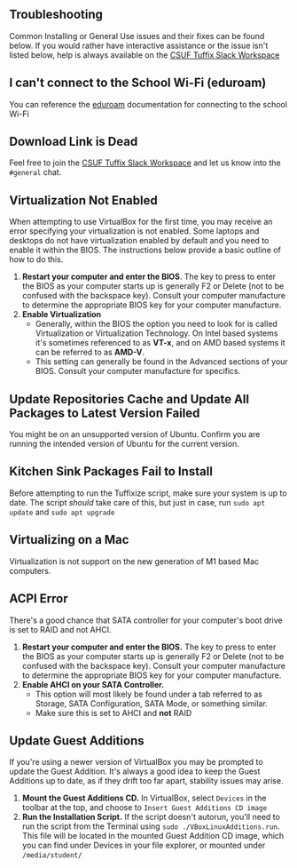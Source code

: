 ## Troubleshooting ##

Common Installing or General Use issues and their fixes can be found below. If you would rather have interactive assistance or the issue isn't listed below, help is always available on the [CSUF Tuffix Slack Workspace](../README.md#community-slack-workspace)

## I can't connect to the School Wi-Fi (eduroam) ##

You can reference the [eduroam](eduroam.md) documentation for connecting to the school Wi-Fi

## Download Link is Dead ##

Feel free to join the [CSUF Tuffix Slack Workspace](../README.md#community-slack-workspace) and let us know into the `#general` chat.

## Virtualization Not Enabled ##

When attempting to use VirtualBox for the first time, you may receive an error specifying your virtualization is not enabled. Some laptops and desktops do not have virtualization enabled by default and you need to enable it within the BIOS. The instructions below provide a basic outline of how to do this.

  1. **Restart your computer and enter the BIOS**. The key to press to enter the BIOS as your computer starts up is generally F2 or Delete (not to be confused with the backspace key). Consult your computer manufacture to determine the appropriate BIOS key for your computer manufacture.
  2. **Enable Virtualization**
      - Generally, within the BIOS the option you need to look for is called Virtualization or Virtualization Technology. On Intel based systems it's sometimes referenced to as **VT-x**, and on AMD based systems it can be referred to as **AMD-V**.
      - This setting can generally be found in the Advanced sections of your BIOS. Consult your computer manufacture for specifics.

## Update Repositories Cache and Update All Packages to Latest Version Failed ##

You might be on an unsupported version of Ubuntu. Confirm you are running the intended version of Ubuntu for the current version.

## Kitchen Sink Packages Fail to Install ##

Before attempting to run the Tuffixize script, make sure your system is up to date. The script *should* take care of this, but just in case, run `sudo apt update` and `sudo apt upgrade`

## Virtualizing on a Mac ##

Virtualization is not support on the new generation of M1 based Mac computers.

## ACPI Error ##

There's a good chance that SATA controller for your computer's boot drive is set to RAID and not AHCI.

  1. **Restart your computer and enter the BIOS.** The key to press to enter the BIOS as your computer starts up is generally F2 or Delete (not to be confused with the backspace key). Consult your computer manufacture to determine the appropriate BIOS key for your computer manufacture.
  2. **Enable AHCI on your SATA Controller.**
      - This option will most likely be found under a tab referred to as Storage, SATA Configuration, SATA Mode, or something similar.
      - Make sure this is set to AHCI and **not** RAID

## Update Guest Additions ##

If you're using a newer version of VirtualBox you may be prompted to update the Guest Addition. It's always a good idea to keep the Guest Additions up to date, as if they drift too far apart, stability issues may arise.
  1. **Mount the Guest Additions CD.** In VirtualBox, select `Devices` in the toolbar at the top, and choose to `Insert Guest Additions CD image`
  2. **Run the Installation Script.** If the script doesn't autorun, you'll need to run the script from the Terminal using `sudo ./VBoxLinuxAdditions.run`. This file will be located in the mounted Guest Addition CD image, which you can find under Devices in your file explorer, or mounted under `/media/student/`